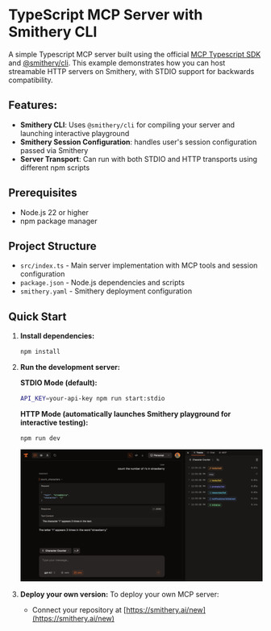 # TypeScript MCP Server with Smithery CLI

A simple Typescript MCP server built using the official [MCP Typescript SDK](https://github.com/modelcontextprotocol/typescript-sdk) and [@smithery/cli](https://github.com/smithery-ai/cli). This example demonstrates how you can host streamable HTTP servers on Smithery, with STDIO support for backwards compatibility.

## Features:

- **Smithery CLI**: Uses `@smithery/cli` for compiling your server and launching interactive playground
- **Smithery Session Configuration**: handles user's session configuration passed via Smithery
- **Server Transport**: Can run with both STDIO and HTTP transports using different npm scripts

## Prerequisites

- Node.js 22 or higher
- npm package manager

## Project Structure

- `src/index.ts` - Main server implementation with MCP tools and session configuration
- `package.json` - Node.js dependencies and scripts
- `smithery.yaml` - Smithery deployment configuration

## Quick Start

1. **Install dependencies:**
   ```bash
   npm install
   ```

2. **Run the development server:**

   **STDIO Mode (default):**
   ```bash
   API_KEY=your-api-key npm run start:stdio
   ```

   **HTTP Mode (automatically launches Smithery playground for interactive testing):**
   ```bash
   npm run dev
   ```

   <img src="../../../../public/smithery_playground.png" alt="Smithery Playground" width="800">

3. **Deploy your own version:**
   To deploy your own MCP server:
   - Connect your repository at [https://smithery.ai/new](https://smithery.ai/new)
